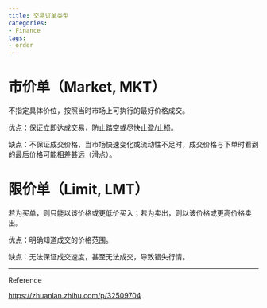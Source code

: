```yaml
---
title: 交易订单类型
categories:
- Finance
tags:
- order
---
```


# 市价单（Market, MKT）

不指定具体价位，按照当时市场上可执行的最好价格成交。

优点：保证立即达成交易，防止踏空或尽快止盈/止损。

缺点：不保证成交价格，当市场快速变化或流动性不足时，成交价格与下单时看到的最后价格可能相差甚远（滑点）。

# 限价单（Limit, LMT）

若为买单，则只能以该价格或更低价买入；若为卖出，则以该价格或更高价格卖出。

优点：明确知道成交的价格范围。

缺点：无法保证成交速度，甚至无法成交，导致错失行情。









----

Reference

https://zhuanlan.zhihu.com/p/32509704
